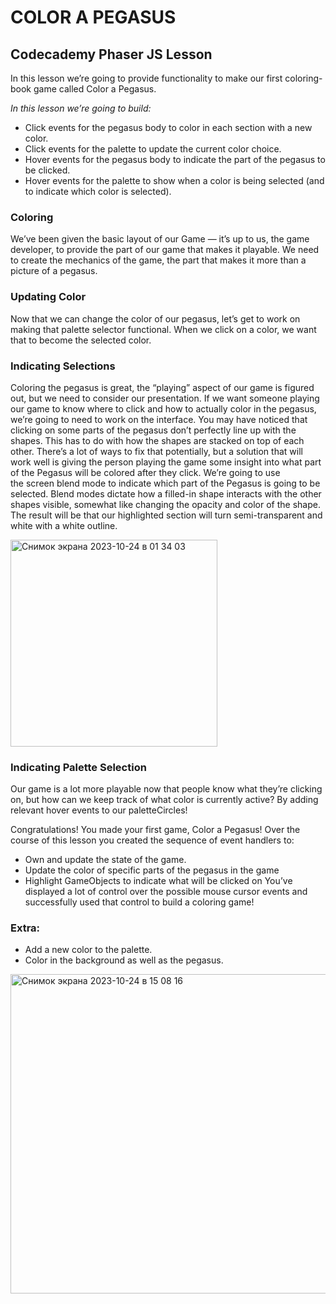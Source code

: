 # COLOR A PEGASUS 

## Codecademy Phaser JS Lesson

In this lesson we’re going to provide functionality to make our first coloring-book game called Color a Pegasus.

_In this lesson we’re going to build:_
* Click events for the pegasus body to color in each section with a new color.
* Click events for the palette to update the current color choice.
* Hover events for the pegasus body to indicate the part of the pegasus to be clicked.
* Hover events for the palette to show when a color is being selected (and to indicate which color is selected).
  
### Coloring

We’ve been given the basic layout of our Game — it’s up to us, the game developer, to provide the part of our game
that makes it playable. We need to create the mechanics of the game, the part that makes it more than a picture of a pegasus.

### Updating Color

Now that we can change the color of our pegasus, let’s get to work on making that palette selector functional. 
When we click on a color, we want that to become the selected color.

### Indicating Selections

Coloring the pegasus is great, the “playing” aspect of our game is figured out, but we need to consider our presentation. If we want someone playing our game to know where to click and how to actually color in the pegasus, we’re going to need to work on the interface.
You may have noticed that clicking on some parts of the pegasus don’t perfectly line up with the shapes. This has to do with how the shapes are stacked on top of each other. There’s a lot of ways to fix that potentially, but a solution that will work well is giving the person playing the game some insight into what part of the Pegasus will be colored after they click.
We’re going to use the screen blend mode to indicate which part of the Pegasus is going to be selected. Blend modes dictate how a filled-in shape interacts with the other shapes visible, somewhat like changing the opacity and color of the shape. The result will be that our highlighted section will turn semi-transparent and white with a white outline.

<img width="331" alt="Снимок экрана 2023-10-24 в 01 34 03" src="https://github.com/mtapirina/color_a_pegasus/assets/116927372/35d31bfc-8288-46c5-b3f0-f53b7d9f06f3">

### Indicating Palette Selection

Our game is a lot more playable now that people know what they’re clicking on, but how can we keep track of what color is currently active? By adding relevant hover events to our paletteCircles!

Congratulations! You made your first game, Color a Pegasus! Over the course of this lesson you created the sequence of event handlers to:
* Own and update the state of the game.
* Update the color of specific parts of the pegasus in the game
* Highlight GameObjects to indicate what will be clicked on
You’ve displayed a lot of control over the possible mouse cursor events and successfully used that control to build a coloring game!

### Extra:

* Add a new color to the palette.
* Color in the background as well as the pegasus.
  
<img width="511" alt="Снимок экрана 2023-10-24 в 15 08 16" src="https://github.com/mtapirina/color_a_pegasus/assets/116927372/e5c4b665-c68a-4729-9dfa-1053aece4686">
